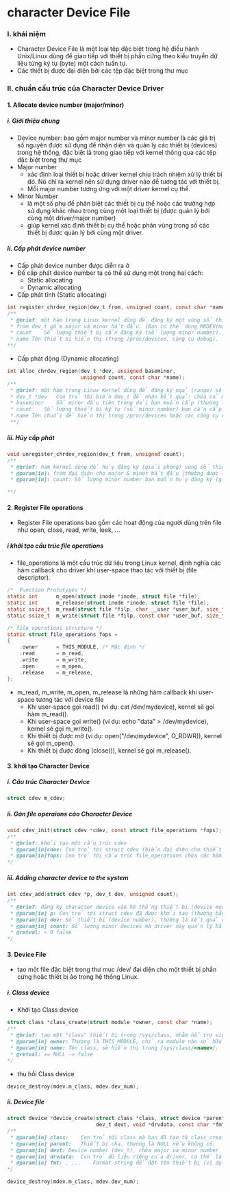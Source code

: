 # character Device File 
### I. khái niệm
- Character Device File là một loại tệp đặc biệt trong hệ điều hành Unix/Linux dùng để giao tiếp với thiết bị phần cứng theo kiểu truyền dữ liệu từng ký tự (byte) một cách tuần tự.
- Các thiết bị được đại diện bởi các tệp đặc biệt trong thư mục
### II. chuẩn cấu trúc của Character Device Driver

#### 1. Allocate device number (major/minor)
##### i. Giới thiệu chung
- Device number: bao gồm major number và minor number là các giá trị số nguyên được sử dụng để nhận diện và quản lý các thiết bị (devices) trong hệ thống, đặc biệt là trong giao tiếp với kernel thông qua các tệp đặc biệt trong thư mục
- Major number
  - xác định loại thiết bị hoặc driver kernel chịu trách nhiệm xử lý thiết bị đó. Nó chỉ ra kernel nên sử dụng driver nào để tương tác với thiết bị.
  - Mỗi major number tương ứng với một driver kernel cụ thể.
- Minor Number
  - là một số phụ để phân biệt các thiết bị cụ thể hoặc các trường hợp sử dụng khác nhau trong cùng một loại thiết bị (được quản lý bởi cùng một driver/major number)
  - giúp kernel xác định thiết bị cụ thể hoặc phân vùng trong số các thiết bị được quản lý bởi cùng một driver.
##### ii. Cấp phát device number
- Cấp phát device number được diễn ra ở 
- Để cấp phát device number ta có thể sử dụng một trong hai cách:
    - Static allocating
    - Dynamic allocating
- Cấp phát tĩnh (Static allocating) 
``` C
int register_chrdev_region(dev_t from, unsigned count, const char *name);
/**
 * @brief: một hàm trong Linux kernel dùng để đăng ký một vùng số thiết bị (device numbers) 
 * from	dev_t gồm major và minor bắt đầu. (Bạn có thể dùng MKDEV(major, minor) để tạo.)
 * count	Số lượng thiết bị cần đăng ký (số lượng minor number).
 * name	Tên thiết bị hiển thị (trong /proc/devices, công cụ debug).
**/
```
- Cấp phát động (Dynamic allocating)
``` C
int alloc_chrdev_region(dev_t *dev, unsigned baseminor,
                        unsigned count, const char *name);
/**
 * @brief: một hàm trong Linux Kernel dùng để đăng ký ngả (range) số thiết bị ký tự một cách động, thay vì phải chỉ định cố định major number trong mã nguồn
 * dev_t *dev	Con trỏ tới biến dev_t để nhận kết quả: chứa cả major và minor đầu tiên.
 * baseminor	Số minor đầu tiên trong dải bạn muốn cấp (thường là 0).
 * count	Số lượng thiết bị ký tự (số minor number) bạn cần cấp.
 * name	Tên chuỗi để hiển thị trong /proc/devices hoặc các công cụ chẩn đoán.
 **/
```
##### iii. Hủy cấp phát 
``` C
void unregister_chrdev_region(dev_t from, unsigned count);
/**
 * @brief: hàm kernel dùng để hủy đăng ký (giải phóng) vùng số thiết bị (device number region) mà bạn đã cấp phát trướ
 * @param[in]: from đại diện cho major & minor bắt đầu (thường được trả về bởi alloc_chrdev_region() hoặc tạo bằng MKDEV(major, minor))
 * @param[in]: count: Số lượng minor number bạn muốn hủy đăng ký (giống như lúc bạn đã đăng ký)

**/
``` 

#### 2. Register File operations
- Register File operations bao gồm các hoạt động của người dùng trên file như open, close, read, write, leek, ...
##### i khởi tạo cấu trúc file operations
- file_operations là một cấu trúc dữ liệu trong Linux kernel, định nghĩa các hàm callback cho driver khi user-space thao tác với thiết bị (file descriptor). 
``` C
/*  Function Prototypes */
static int      m_open(struct inode *inode, struct file *file);
static int      m_release(struct inode *inode, struct file *file);
static ssize_t  m_read(struct file *filp, char __user *user_buf, size_t size,loff_t *offset);
static ssize_t  m_write(struct file *filp, const char *user_buf, size_t size, loff_t *offset);

/* file_operations structure */
static struct file_operations fops =
{
    .owner      = THIS_MODULE, /* Mặc định */ 
    .read       = m_read,
    .write      = m_write,
    .open       = m_open,
    .release    = m_release,
};
```
  - m_read, m_write, m_open, m_release là những hàm callback khi user-space tương tác với device file 
     - Khi user-space gọi read() (ví dụ: cat /dev/mydevice), kernel sẽ gọi hàm m_read().
     - Khi user-space gọi write() (ví dụ: echo "data" > /dev/mydevice), kernel sẽ gọi m_write().
     - Khi thiết bị được mở (ví dụ: open("/dev/mydevice", O_RDWR)), kernel sẽ gọi m_open().
     - Khi thiết bị được đóng (close()), kernel sẽ gọi m_release().

#### 3. khởi tạo Character Device 
##### i. Cấu trúc Character Device
``` C
struct cdev m_cdev;
```
##### ii. Gán file operaions cào Character Device
``` C
void cdev_init(struct cdev *cdev, const struct file_operations *fops);
/**
 * @brief: khởi tạo một cấu trúc cdev
 * @param[in]cdev: Con trỏ tới struct cdev (biến đại diện cho thiết bị ký tự).
 * @param[in]fops: Con trỏ tới cấu trúc file_operations chứa các hàm xử lý file operations như open, read, write...
*/
```
##### iii. Adding character device to the system
``` C
int cdev_add(struct cdev *p, dev_t dev, unsigned count);
/**
 * @brief: đăng ký character device vào hệ thống thiết bị (device model) của Linux.
 * @param[in] p: Con trỏ tới struct cdev đã được khởi tạo (thường bằng cdev_init()).
 * @param[in] dev: Số thiết bị (device number), thường là kết quả của MKDEV(major, minor), hoặc alloc_chrdev_region() cấp
 * @param[in] count: Số lượng minor devices mà driver này quản lý bắt đầu từ dev. Thường là 1 cho driver đơn giản. 
 * @retval: < 0 false
*/
```
#### 3. Device File
- tạo một file đặc biệt trong thư mục /dev/ đại diện cho một thiết bị phần cứng hoặc thiết bị ảo trong hệ thống Linux.
##### i. Class device
- Khởi tạo Class device
``` C
struct class *class_create(struct module *owner, const char *name);
/**
 * @brief: tạo một "class" thiết bị trong /sys/class, nhằm hỗ trợ việc tạo device node tự động trong /dev
 * @param[in] owner: Thường là THIS_MODULE, chỉ ra module nào sở hữu class này. 
 * @param[in] name: Tên class, sẽ hiển thị trong /sys/class/<name>/.
 * @retval: == NULL -> false
*/
```
- thu hồi Class device
``` C
device_destroy(mdev.m_class, mdev.dev_num);
```

##### ii. Device file
``` C
struct device *device_create(struct class *class, struct device *parent,
                             dev_t devt, void *drvdata, const char *fmt, ...);
/**
 * @param[in] class:	Con trỏ tới class mà bạn đã tạo từ class_create().
 * @param[in] parent:	Thiết bị cha, thường là NULL nếu không có.
 * @param[in] devt:	Device number (dev_t), chứa major và minor number
 * @param[in] drvdata:	Con trỏ dữ liệu riêng của driver, có thể là NULL hoặc struct của bạn.
 * @param[in] fmt: , ...	Format string để đặt tên thiết bị (ví dụ "mydevice%d", ...)
*/
```

``` C
device_destroy(mdev.m_class, mdev.dev_num);
```
